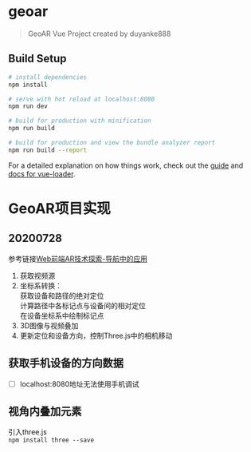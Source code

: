 # geoar

> GeoAR Vue Project created by duyanke888

## Build Setup

``` bash
# install dependencies
npm install

# serve with hot reload at localhost:8080
npm run dev

# build for production with minification
npm run build

# build for production and view the bundle analyzer report
npm run build --report
```

For a detailed explanation on how things work, check out the [guide](http://vuejs-templates.github.io/webpack/) and [docs for vue-loader](http://vuejs.github.io/vue-loader).

# GeoAR项目实现

## 20200728 

参考链接[Web前端AR技术探索-导航中的应用](https://juejin.im/post/5c24252b6fb9a049d975411a)


1. 获取视频源
2. 坐标系转换：  
        获取设备和路径的绝对定位  
        计算路径中各标记点与设备间的相对定位  
        在设备坐标系中绘制标记点
3. 3D图像与视频叠加
4. 更新定位和设备方向，控制Three.js中的相机移动


## 获取手机设备的方向数据

-[ ] localhost:8080地址无法使用手机调试

## 视角内叠加元素
引入three.js  
`
npm install three --save
`  
